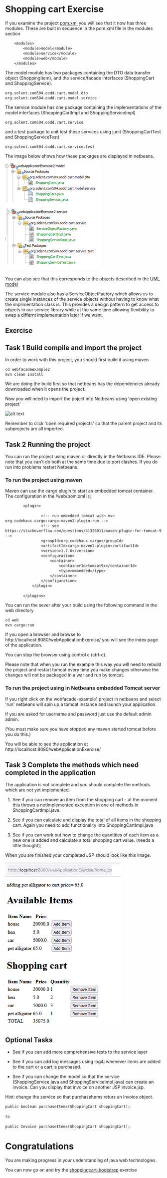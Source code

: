 
# Shopping cart Exercise

If you examine the project [pom.xml](../webApplicationExercise2/pom.xml) you will see that it now has three modules. 
These are built in sequence in the pom.xml file in the modules section
```
    <modules>
        <module>model</module>
        <module>service</module>
        <module>web</module>
    </modules>
```
The model module has two packages containing the DTO data transfer object (ShoppingItem), and the service/facade interfaces (ShoppingCart and ShoppingService). 
```
org.solent.com504.oodd.cart.model.dto
org.solent.com504.oodd.cart.model.service
```
The service module has one package containing the implementations of the model interfaces (ShoppingCartImpl and ShoppingServiceImpl)
```
org.solent.com504.oodd.cart.service
```
and a test package to unit test these services using junit (ShoppingCartTest and ShoppingServiceTest)
```
org.solent.com504.oodd.cart.service.test
```
The image below shows how these packages are displayed in netbeans.

![alt text](../webApplicationExercise2/images/ShoppingCartModel.png "Figure ShoppingCartModel.png" )

You can also see that this corresponds to the objects described in the [UML model](../webApplicationExercise2/UMLmodel)

The service module also has a ServiceObjectFactory which allows us to create single instances of the service objects without having to know what the implimentation class is.
This provides a design pattern to get access to objects in our service library while at the same time allowing flexibility to swap a differnt implementation later if we want.

## Exercise

## Task 1 Build compile and import the project
In order to work with this project, you should first build it using maven
```
cd webfacadeexample2
mvn clean install
```
We are doing the build first so that netbeans has the dependencies already downloaded when it opens the project.

Now you will need to import the poject into Netbeans using 'open existing project'

![alt text](../webfacadeexample2/images/NetbeansOpenProject.png "Figure NetbeansOpenProject.png" )

Remember to click 'open required projects' so that the parent project and its subprojects are all imported.

##  Task 2 Running the project

You can run the project using maven or directly in the Netbeans IDE.
Please note that you can't do both at the same time due to port clashes.
If you do run into problems restart Netbeans.

### To run the project using maven

Maven can use the cargo plugin to start an embedded tomcat container.
The configuration in the /web/pom.xml is;
```
        <plugin>
          
                <!-- run embedded tomcat with mvn org.codehaus.cargo:cargo-maven2-plugin:run -->
                <!-- see https://stackoverflow.com/questions/41326911/maven-plugin-for-tomcat-9 -->
                <groupId>org.codehaus.cargo</groupId>
                <artifactId>cargo-maven2-plugin</artifactId>
                <version>1.7.6</version>
                <configuration>
                    <container>
                        <containerId>tomcat9x</containerId>
                        <type>embedded</type>
                    </container>
                </configuration>
            </plugin>
      
        </plugins>
```
You can run the sever after your build using the following command in the web directory

```
cd web
mvn cargo:run
```
If you open a browser and browse to http://localhost:8080/webApplicationExercise/
you will see the index page of the application.

You can stop the browser using control c (ctrl-c).

Please note that when you run the example this way you will need to rebuild the project and restart tomcat
every time you make changes otherwise the changes will not be packaged in a war and run by tomcat.

### To run the project using  in Netbeans embedded Tomcat server

If you right click on the webfacade-example1 project in netbeans and select 'run' netbeans will spin up a tomcat instance and launch your application.

If you are asked for username and password just use the default admin admin.
 
(You must make sure you have stopped any maven started tomcat before you do this.)

You will be able to see the application at http://localhost:8080/webApplicationExercise/

## Task 3 Complete the methods which need completed in the application

The application is not complete and you should complete the methods which are not yet implemented.

1. See if you can remove an item from the shopping cart - at the moment this throws a notImplemented exception in one of methods in ShoppingCartImpl.java.

2. See if you can calculate and display the total of all items in the shopping cart. Again you need to add functionality into ShoppingCartImpl.java

3. See if you can work out how to change the quantities of each item as a new one is added and calculate a total shopping cart value. (needs a little thought);

When you are finished your completed JSP should look like this image.

![alt text](../webApplicationExercise2/images/Exercise2jspimage1.png "Figure Exercise2jspimage1.png" )

## Optional Tasks

- See if you can add more comprehensive tests to the service layer

- See if you can add log messages using log4j whenever items are added to the cart or a cart is purchased.

- See if you can change the model so that the service (ShoppingService.java and ShoppingServiceImpl.java) can create an invoice. Can you display that invoice on another JSP invoice.jsp. 

Hint: change the service so that purchaseItems returs an Invoice object.

```
public boolean purchaseItems(ShoppingCart shoppingCart);

to

public Invoice purchaseItems(ShoppingCart shoppingCart);

```

# Congratulations

You are making progress in your understanding of java web technologies. 

You can now go on and try the  [shoppingcart-bootstrap](../session4/shoppingcart-bootstap) exercise

